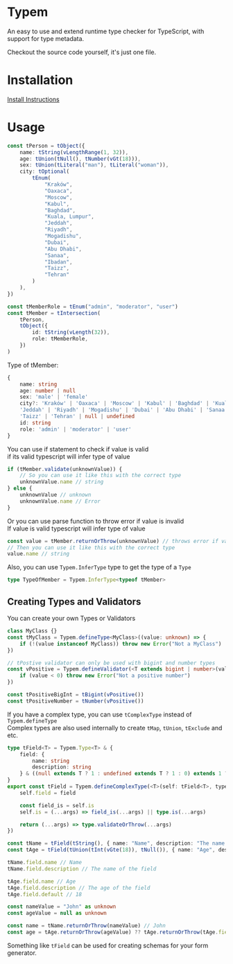 # Typem

An easy to use and extend runtime type checker for TypeScript, with support for type metadata.

Checkout the source code yourself, it's just one file.

# Installation

[Install Instructions](https://github.com/DeepDoge/typem/releases)

# Usage

```ts
const tPerson = tObject({
	name: tString(vLengthRange(1, 32)),
	age: tUnion(tNull(), tNumber(vGt(18))),
	sex: tUnion(tLiteral("man"), tLiteral("woman")),
	city: tOptional(
		tEnum(
			"Kraków",
			"Oaxaca",
			"Moscow",
			"Kabul",
			"Baghdad",
			"Kuala, Lumpur",
			"Jeddah",
			"Riyadh",
			"Mogadishu",
			"Dubai",
			"Abu Dhabi",
			"Sanaa",
			"Ibadan",
			"Taizz",
			"Tehran"
		)
	),
})

const tMemberRole = tEnum("admin", "moderator", "user")
const tMember = tIntersection(
	tPerson,
	tObject({
		id: tString(vLength(32)),
		role: tMemberRole,
	})
)
```

Type of tMember:

```ts
{
    name: string
    age: number | null
    sex: 'male' | 'female'
    city?: 'Kraków' | 'Oaxaca' | 'Moscow' | 'Kabul' | 'Baghdad' | 'Kuala, Lumpur' |
    'Jeddah' | 'Riyadh' | 'Mogadishu' | 'Dubai' | 'Abu Dhabi' | 'Sanaa' | 'Ibadan' |
    'Taizz' | 'Tehran' | null | undefined
    id: string
    role: 'admin' | 'moderator' | 'user'
}
```

You can use if statement to check if value is valid<br/>
if its valid typescript will infer type of value

```ts
if (tMember.validate(unknownValue)) {
	// So you can use it like this with the correct type
	unknownValue.name // string
} else {
	unknownValue // unknown
	unknownValue.name // Error
}
```

Or you can use parse function to throw error if value is invalid<br/>
If value is valid typescript will infer type of value

```ts
const value = tMember.returnOrThrow(unknownValue) // throws error if value is invalid
// Then you can use it like this with the correct type
value.name // string
```

Also, you can use `Typem.InferType` type to get the type of a `Type`

```ts
type TypeOfMember = Typem.InferType<typeof tMember>
```

## Creating Types and Validators

You can create your own Types or Validators

```ts
class MyClass {}
const tMyClass = Typem.defineType<MyClass>((value: unknown) => {
	if (!(value instanceof MyClass)) throw new Error("Not a MyClass")
})

// tPostive validator can only be used with bigint and number types
const vPositive = Typem.defineValidator(<T extends bigint | number>(value: T) => {
	if (value < 0) throw new Error("Not a positive number")
})

const tPositiveBigInt = tBigint(vPositive())
const tPositiveNumber = tNumber(vPositive())
```

If you have a complex type, you can use `tComplexType` instead of `Typem.defineType`<br/>
Complex types are also used internally to create `tMap`, `tUnion`, `tExclude` and etc.

```ts
type tField<T> = Typem.Type<T> & {
	field: {
		name: string
		description: string
	} & ((null extends T ? 1 : undefined extends T ? 1 : 0) extends 1 ? { default?: T } : {})
}
export const tField = Typem.defineComplexType(<T>(self: tField<T>, type: Typem.Type<T>, field: (typeof self)["field"]) => {
	self.field = field

	const field_is = self.is
	self.is = (...args) => field_is(...args) || type.is(...args)

	return (...args) => type.validateOrThrow(...args)
})

const tName = tField(tString(), { name: "Name", description: "The name of the field" })
const tAge = tField(tUnion(tInt(vGte(18)), tNull()), { name: "Age", description: "The age of the field", default: 18 })

tName.field.name // Name
tName.field.description // The name of the field

tAge.field.name // Age
tAge.field.description // The age of the field
tAge.field.default // 18

const nameValue = "John" as unknown
const ageValue = null as unknown

const name = tName.returnOrThrow(nameValue) // John
const age = tAge.returnOrThrow(ageValue) ?? tAge.returnOrThrow(tAge.field.default) // 18
```

Something like `tField` can be used for creating schemas for your form generator.
